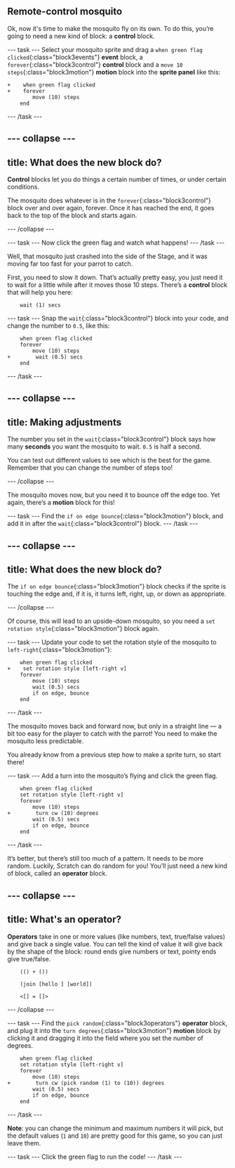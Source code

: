 ## Remote-control mosquito

Ok, now it's time to make the mosquito fly on its own. To do this, you’re going to need a new kind of block: a **control** block.

--- task --- Select your mosquito sprite and drag a `when green flag clicked`{:class="block3events"} **event** block, a `forever`{:class="block3control"} **control** block and a `move 10 steps`{:class="block3motion"} **motion** block into the **sprite panel** like this:

```blocks3
+    when green flag clicked
+    forever
        move (10) steps
    end
```
--- /task ---


--- collapse ---
---
title: What does the new block do?
---

**Control** blocks let you do things a certain number of times, or under certain conditions.

The mosquito does whatever is in the `forever`{:class="block3control"} block over and over again, forever. Once it has reached the end, it goes back to the top of the block and starts again.

--- /collapse ---

--- task --- Now click the green flag and watch what happens! --- /task ---

Well, that mosquito just crashed into the side of the Stage, and it was moving far too fast for your parrot to catch.

First, you need to slow it down. That’s actually pretty easy, you just need it to wait for a little while after it moves those 10 steps. There’s a **control** block that will help you here:

```blocks3
    wait (1) secs
```

--- task --- Snap the `wait`{:class="block3control"} block into your code, and change the number to `0.5`, like this:


```blocks3
    when green flag clicked
    forever
        move (10) steps
+        wait (0.5) secs
    end
```
--- /task ---

--- collapse ---
---
title: Making adjustments
---

The number you set in the `wait`{:class="block3control"} block says how many **seconds** you want the mosquito to wait. `0.5` is half a second.

You can test out different values to see which is the best for the game. Remember that you can change the number of steps too!

--- /collapse ---

The mosquito moves now, but you need it to bounce off the edge too. Yet again, there’s a **motion** block for this!


--- task --- Find the `if on edge bounce`{:class="block3motion"} block, and add it in after the `wait`{:class="block3control"} block. --- /task ---

--- collapse ---
---
title: What does the new block do?
---

The `if on edge bounce`{:class="block3motion"} block checks if the sprite is touching the edge and, if it is, it turns left, right, up, or down as appropriate.

--- /collapse ---

Of course, this will lead to an upside-down mosquito, so you need a `set rotation style`{:class="block3motion"} block again.

--- task --- Update your code to set the rotation style of the mosquito to `left-right`{:class="block3motion"}:

```blocks3
    when green flag clicked
+    set rotation style [left-right v]
    forever
        move (10) steps
        wait (0.5) secs
        if on edge, bounce
    end
```
--- /task ---

The mosquito moves back and forward now, but only in a straight line — a bit too easy for the player to catch with the parrot! You need to make the mosquito less predictable.

You already know from a previous step how to make a sprite turn, so start there!

--- task --- Add a turn into the mosquito’s flying and click the green flag.

```blocks3
    when green flag clicked
    set rotation style [left-right v]
    forever
        move (10) steps
+        turn cw (10) degrees
        wait (0.5) secs
        if on edge, bounce
    end
```
--- /task ---

It’s better, but there’s still too much of a pattern. It needs to be more random. Luckily, Scratch can do random for you! You’ll just need a new kind of block, called an **operator** block.

--- collapse ---
---
title: What's an operator?
---

**Operators** take in one or more values (like numbers, text, true/false values) and give back a single value. You can tell the kind of value it will give back by the shape of the block: round ends give numbers or text, pointy ends give true/false.

```blocks3
    (() + ())

    (join [hello ] [world])

    <[] = []>
```

--- /collapse ---

--- task --- Find the `pick random`{:class="block3operators"} **operator** block, and plug it into the `turn degrees`{:class="block3motion"} **motion** block by clicking it and dragging it into the field where you set the number of degrees.

```blocks3
    when green flag clicked
    set rotation style [left-right v]
    forever 
        move (10) steps
+        turn cw (pick random (1) to (10)) degrees
        wait (0.5) secs
        if on edge, bounce
    end
```
--- /task ---

**Note**: you can change the minimum and maximum numbers it will pick, but the default values (`1` and `10`) are pretty good for this game, so you can just leave them.

--- task --- Click the green flag to run the code! --- /task ---
